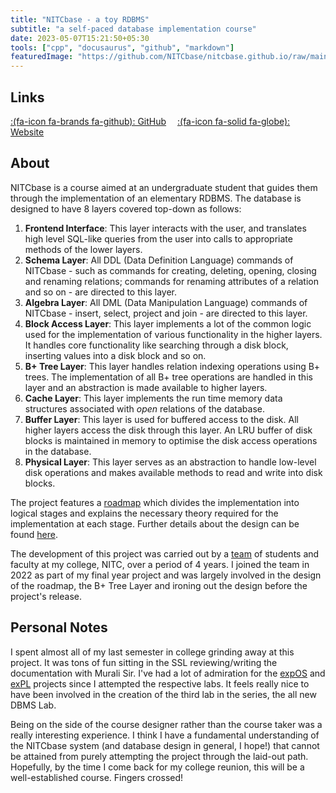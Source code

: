 ```yaml
---
title: "NITCbase - a toy RDBMS"
subtitle: "a self-paced database implementation course"
date: 2023-05-07T15:21:50+05:30
tools: ["cpp", "docusaurus", "github", "markdown"]
featuredImage: "https://github.com/NITCbase/nitcbase.github.io/raw/main/static/img/FrontBannerLogo.png"
---
```


## Links

[:(fa-icon fa-brands fa-github): GitHub](https://github.com/NITCbase)&emsp;
[:(fa-icon fa-solid fa-globe): Website](https://nitcbase.github.io)

## About

NITCbase is a course aimed at an undergraduate student that guides them through the implementation of an elementary RDBMS. The database is designed to have 8 layers covered top-down as follows:

1. **Frontend Interface**: This layer interacts with the user, and translates high level SQL-like queries from the user into calls to appropriate methods of the lower layers.
2. **Schema Layer**: All DDL (Data Definition Language) commands of NITCbase - such as commands for creating, deleting, opening, closing and renaming relations; commands for renaming attributes of a relation and so on - are directed to this layer.
3. **Algebra Layer**: All DML (Data Manipulation Language) commands of NITCbase - insert, select, project and join - are directed to this layer.
4. **Block Access Layer**: This layer implements a lot of the common logic used for the implementation of various functionality in the higher layers. It handles core functionality like searching through a disk block, inserting values into a disk block and so on.
5. **B+ Tree Layer**: This layer handles relation indexing operations using B+ trees. The implementation of all B+ tree operations are handled in this layer and an abstraction is made available to higher layers.
6. **Cache Layer**: This layer implements the run time memory data structures associated with _open_ relations of the database.
7. **Buffer Layer**: This layer is used for buffered access to the disk. All higher layers access the disk through this layer. An LRU buffer of disk blocks is maintained in memory to optimise the disk access operations in the database.
8. **Physical Layer**: This layer serves as an abstraction to handle low-level disk operations and makes available methods to read and write into disk blocks.

The project features a [roadmap](https://nitcbase.github.io/docs/Roadmap) which divides the implementation into logical stages and explains the necessary theory required for the implementation at each stage. Further details about the design can be found [here](https://nitcbase.github.io/docs/Design/Architecture).

The development of this project was carried out by a [team](https://nitcbase.github.io/AboutUs#authors) of students and faculty at my college, NITC, over a period of 4 years. I joined the team in 2022 as part of my final year project and was largely involved in the design of the roadmap, the B+ Tree Layer and ironing out the design before the project's release.

## Personal Notes

I spent almost all of my last semester in college grinding away at this project. It was tons of fun sitting in the SSL reviewing/writing the documentation with Murali Sir. I've had a lot of admiration for the [expOS](https://exposnitc.github.io) and [exPL](https://silcnitc.github.io) projects since I attempted the respective labs. It feels really nice to have been involved in the creation of the third lab in the series, the all new DBMS Lab.

Being on the side of the course designer rather than the course taker was a really interesting experience. I think I have a fundamental understanding of the NITCbase system (and database design in general, I hope!) that cannot be attained from purely attempting the project through the laid-out path. Hopefully, by the time I come back for my college reunion, this will be a well-established course. Fingers crossed!
